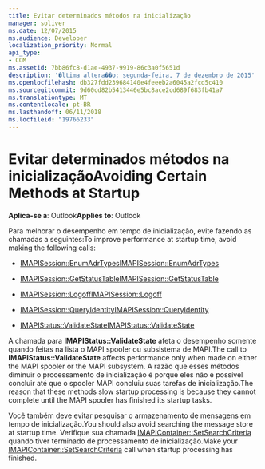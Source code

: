```yaml
---
title: Evitar determinados métodos na inicialização
manager: soliver
ms.date: 12/07/2015
ms.audience: Developer
localization_priority: Normal
api_type:
- COM
ms.assetid: 7bb86fc8-d1ae-4937-9919-86c3a0f5651d
description: '�ltima altera��o: segunda-feira, 7 de dezembro de 2015'
ms.openlocfilehash: db327fdd239684140e4feeeb2a6045a2fcd5c410
ms.sourcegitcommit: 9d60cd82b5413446e5bc8ace2cd689f683fb41a7
ms.translationtype: MT
ms.contentlocale: pt-BR
ms.lasthandoff: 06/11/2018
ms.locfileid: "19766233"
---
```

# <a name="avoiding-certain-methods-at-startup"></a><span data-ttu-id="9c5df-103">Evitar determinados métodos na inicialização</span><span class="sxs-lookup"><span data-stu-id="9c5df-103">Avoiding Certain Methods at Startup</span></span>

 
  
<span data-ttu-id="9c5df-104">**Aplica-se a**: Outlook</span><span class="sxs-lookup"><span data-stu-id="9c5df-104">**Applies to**: Outlook</span></span> 
  
<span data-ttu-id="9c5df-105">Para melhorar o desempenho em tempo de inicialização, evite fazendo as chamadas a seguintes:</span><span class="sxs-lookup"><span data-stu-id="9c5df-105">To improve performance at startup time, avoid making the following calls:</span></span>
  
- [<span data-ttu-id="9c5df-106">IMAPISession::EnumAdrTypes</span><span class="sxs-lookup"><span data-stu-id="9c5df-106">IMAPISession::EnumAdrTypes</span></span>](imapisession-enumadrtypes.md)
    
- [<span data-ttu-id="9c5df-107">IMAPISession::GetStatusTable</span><span class="sxs-lookup"><span data-stu-id="9c5df-107">IMAPISession::GetStatusTable</span></span>](imapisession-getstatustable.md)
    
- [<span data-ttu-id="9c5df-108">IMAPISession::Logoff</span><span class="sxs-lookup"><span data-stu-id="9c5df-108">IMAPISession::Logoff</span></span>](imapisession-logoff.md)
    
- [<span data-ttu-id="9c5df-109">IMAPISession::QueryIdentity</span><span class="sxs-lookup"><span data-stu-id="9c5df-109">IMAPISession::QueryIdentity</span></span>](imapisession-queryidentity.md)
    
- [<span data-ttu-id="9c5df-110">IMAPIStatus::ValidateState</span><span class="sxs-lookup"><span data-stu-id="9c5df-110">IMAPIStatus::ValidateState</span></span>](imapistatus-validatestate.md)
    
<span data-ttu-id="9c5df-111">A chamada para **IMAPIStatus::ValidateState** afeta o desempenho somente quando feitas na lista o MAPI spooler ou subsistema de MAPI.</span><span class="sxs-lookup"><span data-stu-id="9c5df-111">The call to **IMAPIStatus::ValidateState** affects performance only when made on either the MAPI spooler or the MAPI subsystem.</span></span> <span data-ttu-id="9c5df-112">A razão que esses métodos diminuir o processamento de inicialização é porque eles não é possível concluir até que o spooler MAPI concluiu suas tarefas de inicialização.</span><span class="sxs-lookup"><span data-stu-id="9c5df-112">The reason that these methods slow startup processing is because they cannot complete until the MAPI spooler has finished its startup tasks.</span></span> 
  
<span data-ttu-id="9c5df-113">Você também deve evitar pesquisar o armazenamento de mensagens em tempo de inicialização.</span><span class="sxs-lookup"><span data-stu-id="9c5df-113">You should also avoid searching the message store at startup time.</span></span> <span data-ttu-id="9c5df-114">Verifique sua chamada [IMAPIContainer::SetSearchCriteria](imapicontainer-setsearchcriteria.md) quando tiver terminado de processamento de inicialização.</span><span class="sxs-lookup"><span data-stu-id="9c5df-114">Make your [IMAPIContainer::SetSearchCriteria](imapicontainer-setsearchcriteria.md) call when startup processing has finished.</span></span> 
  


